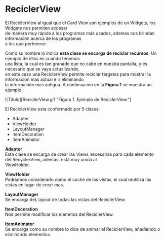 #                                             ReciclerView

El ReciclerView al igual que el Card View son ejemplos de un Widgets, los Widgets nos permiten accesar  
de manera muy rápida a los programas más usados, ademas nos brindan información acerca de los programas  
a los que pertenece. 

Como su nombre lo indica **esta clase se encarga de reciclar recursos**. Un ejemplo de ellos es cuando tenemos  
una lista, la cual es tan granade que no cabe en nuestra pantalla, y es necesario que se vaya actualizando,  
en este caso una ReciclerView permite reciclar targetas para mostrar la informacion mas actual e ir eliminando  
la información mas antigua. A continuación en la **Figura 1** se muestra un ejemplo.  

![Titulo][ReciclerView.gif "Figura 1. Ejemplo de ReciclerView."]


El ReciclerView esta conformado por 5 clases:

* Adapter
* ViewHolder
* LayoutManager
* ItemDecoration
* ItemAnimator

**Adapter**  
Esta clase se encarga de crear las Views necesarias para cada elemento del RecyclerView, además, está muy unida al  
ViewHolder.

**ViewHolder**  
Podriamos considerarlo como el cache de las vistas, el cual reutiliza las vistas en lugar de crear mas.

**LayoutManager**  
Se encarga deL layout de todas las vistas del ReciclerView.

**ItemDecoration**  
Nos permite modificar los elemntos del ReciclerView.

**ItemAnimator**  
Se encarga como su nombre lo dice de animar el ReciclerView, añadiendo o eliminando elementos.


